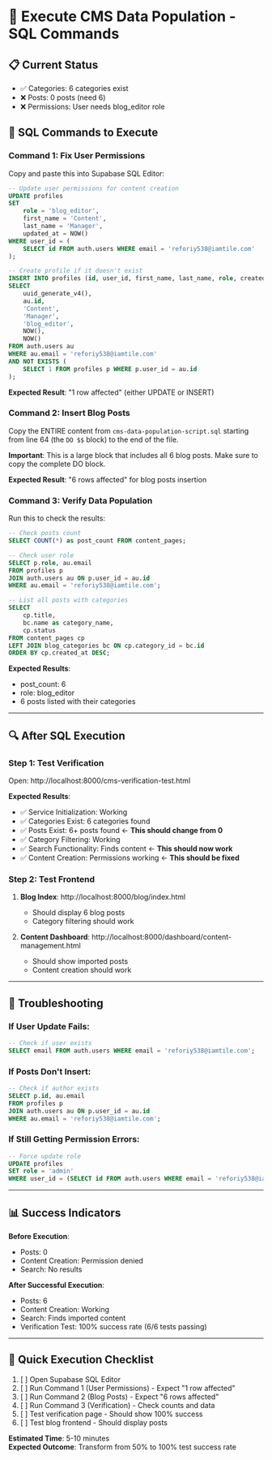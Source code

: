 # 🚀 Execute CMS Data Population - SQL Commands

## 📋 Current Status
- ✅ Categories: 6 categories exist
- ❌ Posts: 0 posts (need 6)
- ❌ Permissions: User needs blog_editor role

## 🎯 SQL Commands to Execute

### **Command 1: Fix User Permissions**
Copy and paste this into Supabase SQL Editor:

```sql
-- Update user permissions for content creation
UPDATE profiles 
SET 
    role = 'blog_editor',
    first_name = 'Content',
    last_name = 'Manager',
    updated_at = NOW()
WHERE user_id = (
    SELECT id FROM auth.users WHERE email = 'reforiy538@iamtile.com'
);

-- Create profile if it doesn't exist
INSERT INTO profiles (id, user_id, first_name, last_name, role, created_at, updated_at)
SELECT 
    uuid_generate_v4(),
    au.id,
    'Content',
    'Manager',
    'blog_editor',
    NOW(),
    NOW()
FROM auth.users au
WHERE au.email = 'reforiy538@iamtile.com'
AND NOT EXISTS (
    SELECT 1 FROM profiles p WHERE p.user_id = au.id
);
```

**Expected Result**: "1 row affected" (either UPDATE or INSERT)

### **Command 2: Insert Blog Posts**
Copy the ENTIRE content from `cms-data-population-script.sql` starting from line 64 (the `DO $$` block) to the end of the file.

**Important**: This is a large block that includes all 6 blog posts. Make sure to copy the complete DO block.

**Expected Result**: "6 rows affected" for blog posts insertion

### **Command 3: Verify Data Population**
Run this to check the results:

```sql
-- Check posts count
SELECT COUNT(*) as post_count FROM content_pages;

-- Check user role
SELECT p.role, au.email 
FROM profiles p 
JOIN auth.users au ON p.user_id = au.id 
WHERE au.email = 'reforiy538@iamtile.com';

-- List all posts with categories
SELECT 
    cp.title,
    bc.name as category_name,
    cp.status
FROM content_pages cp
LEFT JOIN blog_categories bc ON cp.category_id = bc.id
ORDER BY cp.created_at DESC;
```

**Expected Results**:
- post_count: 6
- role: blog_editor
- 6 posts listed with their categories

---

## 🔍 After SQL Execution

### **Step 1: Test Verification**
Open: http://localhost:8000/cms-verification-test.html

**Expected Results**:
- ✅ Service Initialization: Working
- ✅ Categories Exist: 6 categories found
- ✅ Posts Exist: 6+ posts found ← **This should change from 0**
- ✅ Category Filtering: Working
- ✅ Search Functionality: Finds content ← **This should now work**
- ✅ Content Creation: Permissions working ← **This should be fixed**

### **Step 2: Test Frontend**
1. **Blog Index**: http://localhost:8000/blog/index.html
   - Should display 6 blog posts
   - Category filtering should work

2. **Content Dashboard**: http://localhost:8000/dashboard/content-management.html
   - Should show imported posts
   - Content creation should work

---

## 🚨 Troubleshooting

### If User Update Fails:
```sql
-- Check if user exists
SELECT email FROM auth.users WHERE email = 'reforiy538@iamtile.com';
```

### If Posts Don't Insert:
```sql
-- Check if author exists
SELECT p.id, au.email 
FROM profiles p 
JOIN auth.users au ON p.user_id = au.id 
WHERE au.email = 'reforiy538@iamtile.com';
```

### If Still Getting Permission Errors:
```sql
-- Force update role
UPDATE profiles 
SET role = 'admin'
WHERE user_id = (SELECT id FROM auth.users WHERE email = 'reforiy538@iamtile.com');
```

---

## 📊 Success Indicators

**Before Execution**:
- Posts: 0
- Content Creation: Permission denied
- Search: No results

**After Successful Execution**:
- Posts: 6
- Content Creation: Working
- Search: Finds imported content
- Verification Test: 100% success rate (6/6 tests passing)

---

## 🎯 Quick Execution Checklist

1. [ ] Open Supabase SQL Editor
2. [ ] Run Command 1 (User Permissions) - Expect "1 row affected"
3. [ ] Run Command 2 (Blog Posts) - Expect "6 rows affected"  
4. [ ] Run Command 3 (Verification) - Check counts and data
5. [ ] Test verification page - Should show 100% success
6. [ ] Test blog frontend - Should display posts

**Estimated Time**: 5-10 minutes  
**Expected Outcome**: Transform from 50% to 100% test success rate
